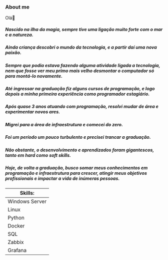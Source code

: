 ### About me
Olá👋

##### Nascido na ilha da magia, sempre tive uma ligação muito forte com o mar e a natureza. 
##### Ainda criança descobri o mundo da tecnologia, e a partir daí uma nova paixão.
##### Sempre que podia estava fazendo alguma atividade ligada a tecnologia, nem que fosse ver meu primo mais velho desmontar o computador só para montá-lo novamente.
##### Até ingressar na graduação fiz alguns cursos de programação, e logo depois a minha primeira experiência como programador estagiário.
##### Após quase 3 anos atuando com programação, resolvi mudar de área e experimentar novos ares.
##### Migrei para a área de infraestrutura e comecei do zero.
##### Foi um período um pouco turbulento e precisei trancar a graduação.
##### Não obstante, o desenvolvimento e aprendizados foram gigantescos, tanto em hard como soft skills.

##### Hoje, de volta a graduação, busco somar meus conhecimentos em programação e infraestrutura para crescer, atingir meus objetivos profissionais e impactar a vida de inúmeras pessoas.

| Skills: |
| ------- |
| Windows Server |
| Linux | 
| Python |
| Docker |
| SQL |
| Zabbix |
| Grafana | 
